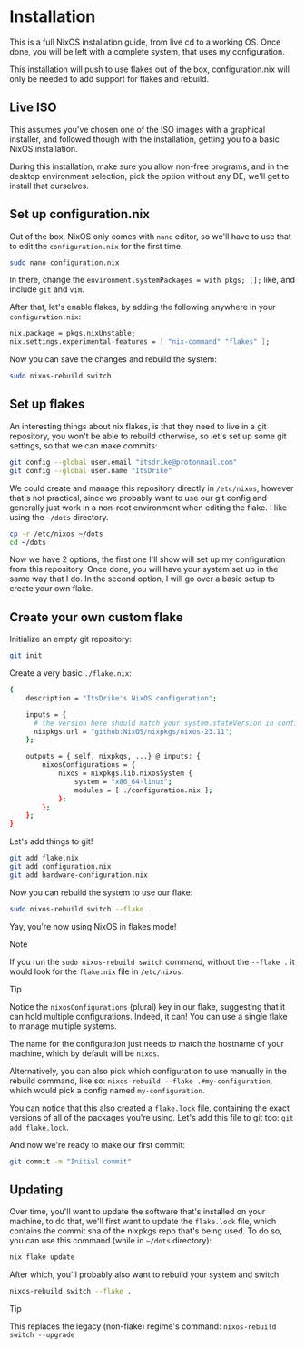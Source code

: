 # Installation

This is a full NixOS installation guide, from live cd to a working OS.
Once done, you will be left with a complete system, that uses my configuration.

This installation will push to use flakes out of the box, configuration.nix will
only be needed to add support for flakes and rebuild.

## Live ISO

This assumes you've chosen one of the ISO images with a graphical installer, and
followed though with the installation, getting you to a basic NixOS installation.

During this installation, make sure you allow non-free programs, and in the desktop environment selection, pick the option without any DE, we'll get to install that ourselves.

## Set up configuration.nix

Out of the box, NixOS only comes with `nano` editor, so we'll have to use that to edit the `configuration.nix` for the first time.

```sh
sudo nano configuration.nix
```

In there, change the `environment.systemPackages = with pkgs; [];` like, and include `git` and `vim`.

After that, let's enable flakes, by adding the following anywhere in your `configuration.nix`:

```nix
nix.package = pkgs.nixUnstable;
nix.settings.experimental-features = [ "nix-command" "flakes" ];
```

Now you can save the changes and rebuild the system:

```sh
sudo nixos-rebuild switch
```

## Set up flakes

An interesting things about nix flakes, is that they need to live in a git
repository, you won't be able to rebuild otherwise, so let's set up some git
settings, so that we can make commits:

```sh
git config --global user.email "itsdrike@protonmail.com"
git config --global user.name "ItsDrike"
```

We could create and manage this repository directly in `/etc/nixos`, however
that's not practical, since we probably want to use our git config and
generally just work in a non-root environment when editing the flake. I like
using the `~/dots` directory.

```sh
cp -r /etc/nixos ~/dots
cd ~/dots
```

Now we have 2 options, the first one I'll show will set up my configuration
from this repository. Once done, you will have your system set up in the same
way that I do. In the second option, I will go over a basic setup to create
your own flake.

## Create your own custom flake

Initialize an empty git repository:

```sh
git init
```

Create a very basic `./flake.nix`:

```sh
{
    description = "ItsDrike's NixOS configuration";

    inputs = {
      # the version here should match your system.stateVersion in configuration.nix
      nixpkgs.url = "github:NixOS/nixpkgs/nixos-23.11";
    };

    outputs = { self, nixpkgs, ...} @ inputs: {
        nixosConfigurations = {
            nixos = nixpkgs.lib.nixosSystem {
                system = "x86_64-linux";
                modules = [ ./configuration.nix ];
            };
        };
    };
}
```

Let's add things to git!

```sh
git add flake.nix
git add configuration.nix
git add hardware-configuration.nix
```

Now you can rebuild the system to use our flake:

```sh
sudo nixos-rebuild switch --flake .
```

Yay, you're now using NixOS in flakes mode!

> [!NOTE]
> If you run the `sudo nixos-rebuild switch` command, without the `--flake .`
> it would look for the `flake.nix` file in `/etc/nixos`.

> [!TIP]
> Notice the `nixosConfigurations` (plural) key in our flake, suggesting that
> it can hold multiple configurations. Indeed, it can! You can use a single
> flake to manage multiple systems.
>
> The name for the configuration just needs to match the hostname of your
> machine, which by default will be `nixos`.
>
> Alternatively, you can also pick which configuration to use manually in the
> rebuild command, like so: `nixos-rebuild --flake .#my-configuration`, which
> would pick a config named `my-configuration`.

You can notice that this also created a `flake.lock` file, containing the exact
versions of all of the packages you're using. Let's add this file to git too:
`git add flake.lock`.

And now we're ready to make our first commit:

```sh
git commit -m "Initial commit"
```

## Updating

Over time, you'll want to update the software that's installed on your machine,
to do that, we'll first want to update the `flake.lock` file, which contains
the commit sha of the nixpkgs repo that's being used. To do so, you can use
this command (while in `~/dots` directory):

```sh
nix flake update
```

After which, you'll probably also want to rebuild your system and switch:

```sh
nixos-rebuild switch --flake .
```

> [!TIP]
> This replaces the legacy (non-flake) regime's command: `nixos-rebuild switch --upgrade`
